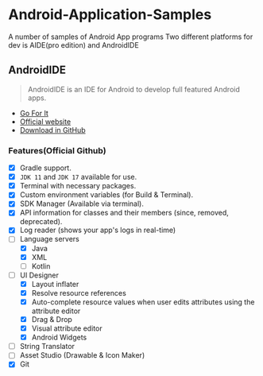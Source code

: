 # **Android-Application-Samples**
A number of samples of Android App programs
Two different platforms for dev is AIDE(pro edition) and AndroidIDE

## **AndroidIDE**
>AndroidIDE is an IDE for Android to develop full featured Android apps.<br>

+ [Go For It](https://github.com/AndroidIDEOfficial/AndroidIDE)<br>
+ [Official website](https://m.androidide.com/)  <br>
+ [Download in GitHub](https://github.com/AndroidIDEOfficial/AndroidIDE/releases)<br>

### **Features(Official Github)**
  
 - [x] Gradle support. 
 - [x] `JDK 11` and `JDK 17` available for use. 
 - [x] Terminal with necessary packages. 
 - [x] Custom environment variables (for Build & Terminal). 
 - [x] SDK Manager (Available via terminal). 
 - [x] API information for classes and their members (since, removed, deprecated). 
 - [x] Log reader (shows your app's logs in real-time) 
 - [ ] Language servers 
     - [x] Java 
     - [x] XML 
     - [ ] Kotlin 
 - [ ] UI Designer 
     - [x] Layout inflater 
     - [x] Resolve resource references 
     - [x] Auto-complete resource values when user edits attributes using the attribute editor 
     - [x] Drag & Drop 
     - [x] Visual attribute editor 
     - [x] Android Widgets 
 - [ ] String Translator 
 - [ ] Asset Studio (Drawable & Icon Maker) 
 - [x] Git
